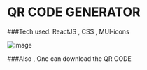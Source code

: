 # QR CODE GENERATOR 

###Tech used: ReactJS , CSS , MUI-icons 

![image](https://user-images.githubusercontent.com/71965521/156581734-b388d088-d6ad-4cc5-91c7-90b4d2505d0f.png)


###Also , One can download the QR CODE
